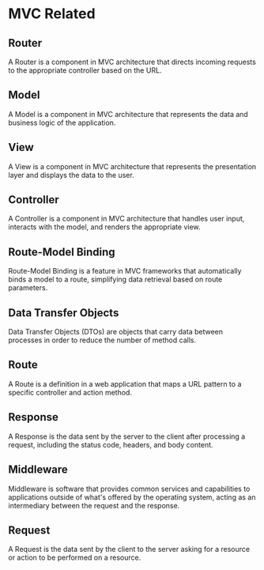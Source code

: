 # MVC Related

## Router

A Router is a component in MVC architecture that directs incoming requests to the appropriate controller based on the URL.

## Model

A Model is a component in MVC architecture that represents the data and business logic of the application.

## View

A View is a component in MVC architecture that represents the presentation layer and displays the data to the user.

## Controller

A Controller is a component in MVC architecture that handles user input, interacts with the model, and renders the appropriate view.

## Route-Model Binding

Route-Model Binding is a feature in MVC frameworks that automatically binds a model to a route, simplifying data retrieval based on route parameters.

## Data Transfer Objects

Data Transfer Objects (DTOs) are objects that carry data between processes in order to reduce the number of method calls.

## Route

A Route is a definition in a web application that maps a URL pattern to a specific controller and action method.

## Response

A Response is the data sent by the server to the client after processing a request, including the status code, headers, and body content.

## Middleware

Middleware is software that provides common services and capabilities to applications outside of what's offered by the operating system, acting as an intermediary between the request and the response.

## Request

A Request is the data sent by the client to the server asking for a resource or action to be performed on a resource.
